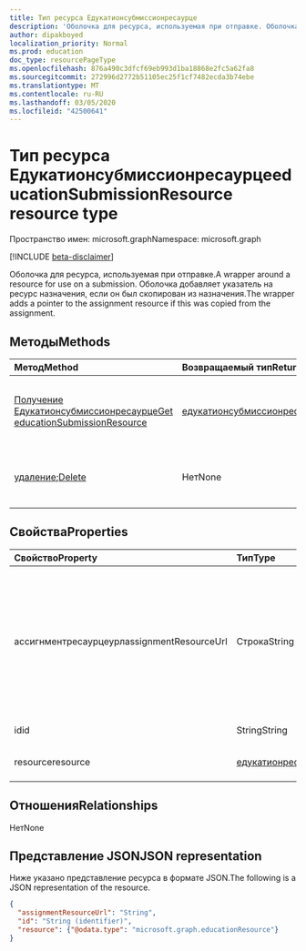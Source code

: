```yaml
---
title: Тип ресурса Едукатионсубмиссионресаурце
description: 'Оболочка для ресурса, используемая при отправке. Оболочка добавляет указатель на ресурс назначения, если он был скопирован из назначения.  '
author: dipakboyed
localization_priority: Normal
ms.prod: education
doc_type: resourcePageType
ms.openlocfilehash: 876a490c3dfcf69eb993d1ba18868e2fc5a62fa8
ms.sourcegitcommit: 272996d2772b51105ec25f1cf7482ecda3b74ebe
ms.translationtype: MT
ms.contentlocale: ru-RU
ms.lasthandoff: 03/05/2020
ms.locfileid: "42500641"
---
```

# <a name="educationsubmissionresource-resource-type"></a><span data-ttu-id="e7eb7-104">Тип ресурса Едукатионсубмиссионресаурце</span><span class="sxs-lookup"><span data-stu-id="e7eb7-104">educationSubmissionResource resource type</span></span>

<span data-ttu-id="e7eb7-105">Пространство имен: microsoft.graph</span><span class="sxs-lookup"><span data-stu-id="e7eb7-105">Namespace: microsoft.graph</span></span>

[!INCLUDE [beta-disclaimer](../../includes/beta-disclaimer.md)]

<span data-ttu-id="e7eb7-106">Оболочка для ресурса, используемая при отправке.</span><span class="sxs-lookup"><span data-stu-id="e7eb7-106">A wrapper around a resource for use on a submission.</span></span> <span data-ttu-id="e7eb7-107">Оболочка добавляет указатель на ресурс назначения, если он был скопирован из назначения.</span><span class="sxs-lookup"><span data-stu-id="e7eb7-107">The wrapper adds a pointer to the assignment resource if this was copied from the assignment.</span></span>  


## <a name="methods"></a><span data-ttu-id="e7eb7-108">Методы</span><span class="sxs-lookup"><span data-stu-id="e7eb7-108">Methods</span></span>

| <span data-ttu-id="e7eb7-109">Метод</span><span class="sxs-lookup"><span data-stu-id="e7eb7-109">Method</span></span>           | <span data-ttu-id="e7eb7-110">Возвращаемый тип</span><span class="sxs-lookup"><span data-stu-id="e7eb7-110">Return Type</span></span>    |<span data-ttu-id="e7eb7-111">Описание</span><span class="sxs-lookup"><span data-stu-id="e7eb7-111">Description</span></span>|
|:---------------|:--------|:----------|
|[<span data-ttu-id="e7eb7-112">Получение Едукатионсубмиссионресаурце</span><span class="sxs-lookup"><span data-stu-id="e7eb7-112">Get educationSubmissionResource</span></span>](../api/educationsubmissionresource-get.md) | [<span data-ttu-id="e7eb7-113">едукатионсубмиссионресаурце</span><span class="sxs-lookup"><span data-stu-id="e7eb7-113">educationSubmissionResource</span></span>](educationsubmissionresource.md) |<span data-ttu-id="e7eb7-114">Чтение свойств и связей объекта **едукатионсубмиссионресаурце** .</span><span class="sxs-lookup"><span data-stu-id="e7eb7-114">Read properties and relationships of an **educationSubmissionResource** object.</span></span>|
|<span data-ttu-id="e7eb7-115">[удаление](../api/educationsubmissionresource-delete.md);</span><span class="sxs-lookup"><span data-stu-id="e7eb7-115">[Delete](../api/educationsubmissionresource-delete.md)</span></span> | <span data-ttu-id="e7eb7-116">Нет</span><span class="sxs-lookup"><span data-stu-id="e7eb7-116">None</span></span> |<span data-ttu-id="e7eb7-117">Удаление объекта **едукатионсубмиссионресаурце** .</span><span class="sxs-lookup"><span data-stu-id="e7eb7-117">Delete an **educationSubmissionResource** object.</span></span> |

## <a name="properties"></a><span data-ttu-id="e7eb7-118">Свойства</span><span class="sxs-lookup"><span data-stu-id="e7eb7-118">Properties</span></span>
| <span data-ttu-id="e7eb7-119">Свойство</span><span class="sxs-lookup"><span data-stu-id="e7eb7-119">Property</span></span>     | <span data-ttu-id="e7eb7-120">Тип</span><span class="sxs-lookup"><span data-stu-id="e7eb7-120">Type</span></span>   |<span data-ttu-id="e7eb7-121">Описание</span><span class="sxs-lookup"><span data-stu-id="e7eb7-121">Description</span></span>|
|:---------------|:--------|:----------|
|<span data-ttu-id="e7eb7-122">ассигнментресаурцеурл</span><span class="sxs-lookup"><span data-stu-id="e7eb7-122">assignmentResourceUrl</span></span>|<span data-ttu-id="e7eb7-123">Строка</span><span class="sxs-lookup"><span data-stu-id="e7eb7-123">String</span></span>|<span data-ttu-id="e7eb7-124">Указатель на назначение, из которого был скопирован данный ресурс.</span><span class="sxs-lookup"><span data-stu-id="e7eb7-124">Pointer to the assignment from which this resource was copied.</span></span> <span data-ttu-id="e7eb7-125">Если это значение равно null, учащийся передал ресурс.</span><span class="sxs-lookup"><span data-stu-id="e7eb7-125">If this is null, the student uploaded the resource.</span></span>|
|<span data-ttu-id="e7eb7-126">id</span><span class="sxs-lookup"><span data-stu-id="e7eb7-126">id</span></span>|<span data-ttu-id="e7eb7-127">String</span><span class="sxs-lookup"><span data-stu-id="e7eb7-127">String</span></span>| <span data-ttu-id="e7eb7-128">Только для чтения.</span><span class="sxs-lookup"><span data-stu-id="e7eb7-128">Read-only.</span></span>|
|<span data-ttu-id="e7eb7-129">resource</span><span class="sxs-lookup"><span data-stu-id="e7eb7-129">resource</span></span>|[<span data-ttu-id="e7eb7-130">едукатионресаурце</span><span class="sxs-lookup"><span data-stu-id="e7eb7-130">educationResource</span></span>](educationresource.md)|<span data-ttu-id="e7eb7-131">Объект Resource.</span><span class="sxs-lookup"><span data-stu-id="e7eb7-131">Resource object.</span></span>|

## <a name="relationships"></a><span data-ttu-id="e7eb7-132">Отношения</span><span class="sxs-lookup"><span data-stu-id="e7eb7-132">Relationships</span></span>
<span data-ttu-id="e7eb7-133">Нет</span><span class="sxs-lookup"><span data-stu-id="e7eb7-133">None</span></span>


## <a name="json-representation"></a><span data-ttu-id="e7eb7-134">Представление JSON</span><span class="sxs-lookup"><span data-stu-id="e7eb7-134">JSON representation</span></span>

<span data-ttu-id="e7eb7-135">Ниже указано представление ресурса в формате JSON.</span><span class="sxs-lookup"><span data-stu-id="e7eb7-135">The following is a JSON representation of the resource.</span></span>

<!-- {
  "blockType": "resource",
  "optionalProperties": [

  ],
  "@odata.type": "microsoft.graph.educationSubmissionResource"
}-->

```json
{
  "assignmentResourceUrl": "String",
  "id": "String (identifier)",
  "resource": {"@odata.type": "microsoft.graph.educationResource"}
}
```

<!-- uuid: 8fcb5dbc-d5aa-4681-8e31-b001d5168d79
2015-10-25 14:57:30 UTC -->
<!--
{
  "type": "#page.annotation",
  "description": "educationSubmissionResource resource",
  "keywords": "",
  "section": "documentation",
  "tocPath": "",
  "suppressions": []
}
-->
